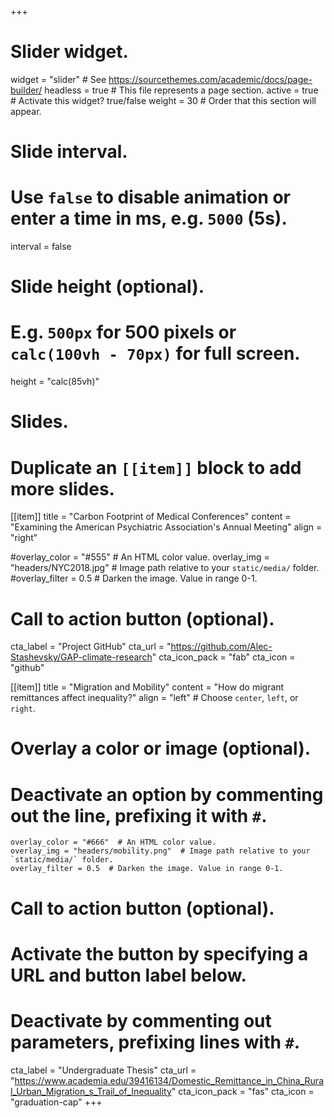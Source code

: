 +++
# Slider widget.
widget = "slider"  # See https://sourcethemes.com/academic/docs/page-builder/
headless = true  # This file represents a page section.
active = true  # Activate this widget? true/false
weight = 30  # Order that this section will appear.

# Slide interval.
# Use `false` to disable animation or enter a time in ms, e.g. `5000` (5s).
interval = false

# Slide height (optional).
# E.g. `500px` for 500 pixels or `calc(100vh - 70px)` for full screen.
height = "calc(85vh)"

# Slides.
# Duplicate an `[[item]]` block to add more slides.

[[item]]
  title = "Carbon Footprint of Medical Conferences"
  content = "Examining the American Psychiatric Association's Annual Meeting"
  align = "right"

  #overlay_color = "#555"  # An HTML color value.
  overlay_img = "headers/NYC2018.jpg"  # Image path relative to your `static/media/` folder.
  #overlay_filter = 0.5  # Darken the image. Value in range 0-1.
  
  
  # Call to action button (optional).
  cta_label = "Project GitHub"
  cta_url = "https://github.com/Alec-Stashevsky/GAP-climate-research"
  cta_icon_pack = "fab"
  cta_icon = "github"
  
[[item]]
  title = "Migration and Mobility"
  content = "How do migrant remittances affect inequality?"
  align = "left"  # Choose `center`, `left`, or `right`.

  # Overlay a color or image (optional).
  # Deactivate an option by commenting out the line, prefixing it with `#`.
    overlay_color = "#666"  # An HTML color value.
    overlay_img = "headers/mobility.png"  # Image path relative to your `static/media/` folder.
    overlay_filter = 0.5  # Darken the image. Value in range 0-1.

  # Call to action button (optional).
  #   Activate the button by specifying a URL and button label below.
  #   Deactivate by commenting out parameters, prefixing lines with `#`.
  cta_label = "Undergraduate Thesis"
  cta_url = "https://www.academia.edu/39416134/Domestic_Remittance_in_China_Rural_Urban_Migration_s_Trail_of_Inequality"
  cta_icon_pack = "fas"
  cta_icon = "graduation-cap"
+++
